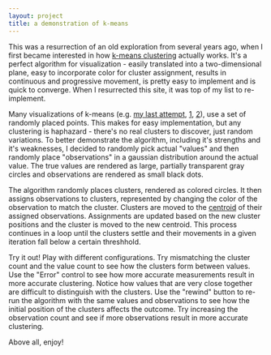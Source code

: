 ```yaml
---
layout: project
title: a demonstration of k-means
---
```


This was a resurrection of an old exploration from several years ago, when I first became interested in how [k-means clustering](https://en.wikipedia.org/wiki/K-means_clustering) actually works. It's a perfect algorithm for visualization - easily translated into a two-dimensional plane, easy to incorporate color for cluster assignment, results in continuous and progressive movement, is pretty easy to implement and is quick to converge. When I resurrected this site, it was top of my list to re-implement.

Many visualizations of k-means (e.g. [my last attempt](/archive/kmeans), [1](http://tech.nitoyon.com/en/blog/2013/11/07/k-means/), [2](https://www.youtube.com/watch?v=gSt4_kcZPxE)), use a set of randomly placed points. This makes for easy implementation, but any clustering is haphazard - there's no real clusters to discover, just random variations. To better demonstrate the algorithm, including it's strengths and it's weaknesses, I decided to randomly pick actual "values" and then randomly place "observations" in a gaussian distribution around the actual value. The true values are rendered as large, partially transparent gray circles and observations are rendered as small black dots.

The algorithm randomly places clusters, rendered as colored circles. It then assigns observations to clusters, represented by changing the color of the observation to match the cluster. Clusters are moved to the [centroid](https://en.wikipedia.org/wiki/Centroid) of their assigned observations. Assignments are updated based on the new cluster positions and the cluster is moved to the new centroid. This process continues in a loop until the clusters settle and their movements in a given iteration fall below a certain threshhold.

Try it out! Play with different configurations. Try mismatching the cluster count and the value count to see how the clusters form between values. Use the "Error" control to see how more accurate measurements result in more accurate clustering. Notice how values that are very close together are difficult to distinguish with the clusters. Use the "rewind" button to re-run the algorithm with the same values and observations to see how the initial position of the clusters affects the outcome. Try increasing the observation count and see if more observations result in more accurate clustering.

Above all, enjoy!
